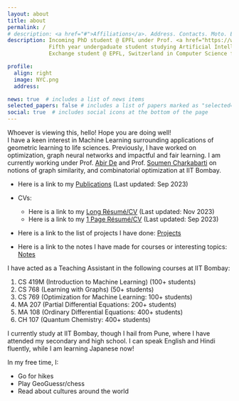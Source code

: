 ```yaml
---
layout: about
title: about
permalink: /
# description: <a href="#">Affiliations</a>. Address. Contacts. Moto. Etc.
description: Incoming PhD student @ EPFL under Prof. <a href="https://www.bunnelab.com/"> Charlotte Bunne </a> <br>
             Fifth year undergaduate student studying Artificial Intelligence @ IIT Bombay<br>
             Exchange student @ EPFL, Switzerland in Computer Science for Autumn 2022-23

profile:
  align: right
  image: NYC.png
  address: 

news: true  # includes a list of news items
selected_papers: false # includes a list of papers marked as "selected={true}"
social: true  # includes social icons at the bottom of the page
---
```


Whoever is viewing this, hello! Hope you are doing well!<br>
I have a keen interest in Machine Learning surrounding applications of geometric learning to life sciences. Previously, I have worked on optimization, graph neural networks and impactful and fair learning. I am currently working under Prof. [Abir De](https://abir-de.github.io/) and Prof. [Soumen Charkabarti](https://www.cse.iitb.ac.in/~soumen/) on notions of graph similarity, and combinatorial optimization at IIT Bombay.



  - Here is a link to my [Publications](publications) (Last updated: Sep 2023)

  - CVs:
    - Here is a link to my [Long Résumé/CV](CV.pdf) (Last updated: Nov 2023)<br>
    - Here is a link to my [1 Page Résumé/CV](1_Page_CV.pdf) (Last updated: Sep 2023)

  - Here is a link to the list of projects I have done: [Projects](projects)

  - Here is a link to the notes I have made for courses or interesting topics: [Notes](notes)




I have acted as a Teaching Assistant in the following courses at IIT Bombay:
1. CS 419M (Introduction to Machine Learning) (100+ students)
2. CS 768 (Learning with Graphs) (50+ students)
3. CS 769 (Optimization for Machine Learning: 100+ students) 
4. MA 207 (Partial Differential Equations: 200+ students)
5. MA 108 (Ordinary Differential Equations: 400+ students)
6. CH 107 (Quantum Chemistry: 400+ students)



I currently study at IIT Bombay, though I hail from Pune, where I have attended my secondary and high school. I can speak English and Hindi fluently, while I am learning Japanese now!

<!-- Oh by the way, I am also trying to maintain a blog [here](blog), in which I seldom post, but mostly its something related to machine learning or algorithms.
 -->

In my free time, I:
- Go for hikes
- Play GeoGuessr/chess
- Read about cultures around the world







